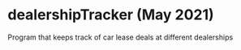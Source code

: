 # dealershipTracker (May 2021)
Program that keeps track of car lease deals at different dealerships
